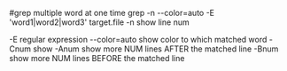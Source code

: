 
#grep multiple word at one time 
grep -n --color=auto -E 'word1|word2|word3' target.file -n show line num

-E regular expression
--color=auto show color to which matched word
-Cnum show 
-Anum show more NUM lines AFTER the matched line
-Bnum show more NUM lines BEFORE the matched line

